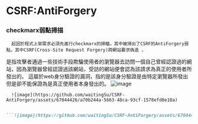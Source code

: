 # CSRF:AntiForgery

### checkmarx弱點掃描
      起因於程式上架需求必須先進行checkmarx的掃瞄，其中被掃出了CSRF的AntiForgery弱點，其中CSRF(Cross-Site Request Forgery)跨網站要求偽造 ，
  是指攻擊者通過一些技術手段欺騙使用者的瀏覽器去訪問一個自己曾經認證過的網站，因為瀏覽器曾經認證過該網站，受訪的網站便會認為該請求為真正的使用者所發出的。
  這屬於web身分驗證的漏洞，指的是該身分驗證是由特定瀏覽器所發出但是卻不能保證為是真正使用者本身發出的。
      ![image](https://github.com/waitingSu/CSRF-AntiForgery/assets/67044426/4d33530f-3c0f-4839-8507-782bd5118e05)

      ![image](https://github.com/waitingSu/CSRF-AntiForgery/assets/67044426/a70b244a-5663-48ca-93cf-1578efd0e18a)

  
```markdown

```![image](https://github.com/waitingSu/CSRF-AntiForgery/assets/67044426/4d33530f-3c0f-4839-8507-782bd5118e05)
